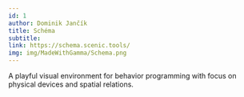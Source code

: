 ```yaml
---
id: 1
author: Dominik Jančík
title: Schéma
subtitle:
link: https://schema.scenic.tools/
img: img/MadeWithGamma/Schema.png
---
```

A playful visual environment for behavior programming with focus on physical devices and spatial relations.
